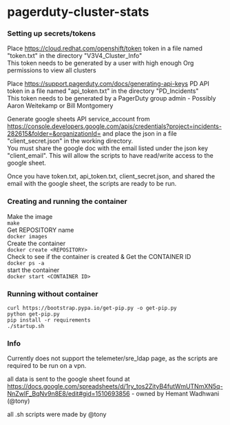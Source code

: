 # pagerduty-cluster-stats

### Setting up secrets/tokens
Place https://cloud.redhat.com/openshift/token token in a file named "token.txt" in the directory "V3V4_Cluster_Info"<br/>
This token needs to be generated by a user with high enough Org permissions to view all clusters

Place https://support.pagerduty.com/docs/generating-api-keys PD API token in a file named "api_token.txt" in the directory "PD_Incidents"<br/>
This token needs to be generated by a PagerDuty group admin - Possibly Aaron Weitekamp or Bill Montgomery

Generate google sheets API service_account from https://console.developers.google.com/apis/credentials?project=incidents-282615&folder=&organizationId= and place the json in a file "client_secret.json" in the working directory.<br/>
You must share the google doc with the email listed under the json key "client_email". This will allow the scripts to have read/write access to the google sheet.

Once you have token.txt, api_token.txt, client_secret.json, and shared the email with the google sheet, the scripts are ready to be run.

### Creating and running the container
Make the image<br/>
`make`<br/>
Get REPOSITORY name<br/>
`docker images`<br/>
Create the container<br/>
`docker create <REPOSITORY>`<br/>
Check to see if the container is created & Get the CONTAINER ID<br/>
`docker ps -a`<br/>
start the container<br/>
`docker start <CONTAINER ID>`<br/>

### Running without container
`curl https://bootstrap.pypa.io/get-pip.py -o get-pip.py`<br/>
`python get-pip.py`<br/>
`pip install -r requirements`<br/>
`./startup.sh`<br/>

### Info

Currently does not support the telemeter/sre_ldap page, as the scripts are required to be run on a vpn.

all data is sent to the google sheet found at https://docs.google.com/spreadsheets/d/1ry_tos2ZityB4futWmUTNmXN5q-NnZwIF_BqNv9n8E8/edit#gid=1510693856 - owned by Hemant Wadhwani (@tony) 

all .sh scripts were made by @tony
